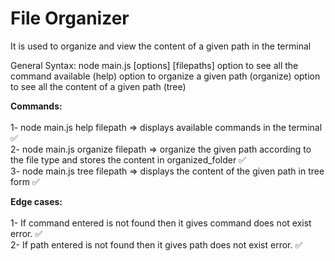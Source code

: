 # File Organizer

It is used to organize and view the content of a given path in the terminal

General Syntax:
node main.js [options] [filepaths]
option to see all the command available (help)
option to organize a given path (organize)
option to see all the content of a given path (tree)

**Commands:**
<br>
<br>1- node main.js help filepath => displays available commands in the terminal ✅
<br>2- node main.js organize filepath => organize the given path according to the file type and stores the content in organized_folder  ✅
<br>3- node main.js tree filepath => displays the content of the given path in tree form ✅

**Edge cases:**
<br>
<br>
1- If command entered is not found then it gives command does not exist error. ✅ <br>
2- If path entered is not found then it gives path does not exist error. ✅ 
